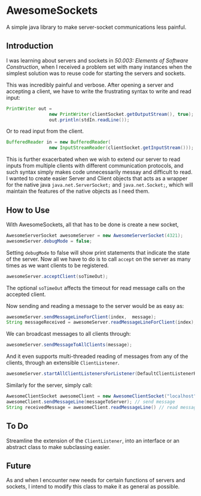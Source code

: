 # AwesomeSockets
A simple java library to make server-socket communications less painful.

## Introduction

I was learning about servers and sockets in  *50.003: Elements of Software Construction*, when I received a problem set with many instances when the simplest solution was to reuse code for starting the servers and sockets.

This was incredibly painful and verbose. After opening a server and accepting a client, we have to write the frustrating syntax to write and read input:

```java
PrintWriter out =
                new PrintWriter(clientSocket.getOutputStream(), true);     
                out.println(stdIn.readLine());
```

Or to read input from the client.

```java
BufferedReader in = new BufferedReader(
                new InputStreamReader(clientSocket.getInputStream()));
```

This is further exacerbated when we wish to extend our server to read inputs from multiple clients with different communication protocols, and such syntax simply makes code unnecessarily messay and difficult to read. I wanted to create easier Server and Client objects that acts as a wrapper for the native java `java.net.ServerSocket;` and `java.net.Socket;`, which will maintain the features of the native objects as I need them.

## How to Use
With AwesomeSockets, all that has to be done is create a new socket,
```java
AwesomeServerSocket awesomeServer = new AwesomeServerSocket(4321);
awesomeServer.debugMode = false;
```

Setting `debugMode` to false will show print statements that indicate the state of the server. Now all we have to do is to call `accept` on the server as many times as we want clients to be registered.

```java
awesomeServer.acceptClient(soTimeOut); 
```

The optional `soTimeOut` affects the timeout for read message calls on the accepted client. 

Now sending and reading a message to the server would be as easy as:

```java
awesomeServer.sendMessageLineForClient(index,  message);
String messageReceived = awesomeServer.readMessageLineForClient(index);
```

We can broadcast messages to all clients through: 

```java
awesomeServer.sendMessageToAllClients(message);
```

And it even supports multi-threaded reading of messages from any of the clients, through an extensible `ClientListener`.


```java
awesomeServer.startAllClientListenersForListener(DefaultClientListenerRunnable.class);
```

Similarly for the server, simply call:

```java
AwesomeClientSocket awesomeClient = new AwesomeClientSocket("localhost", 4321);
awesomeClient.sendMessageLine(messageToServer); // send message
String receivedMessage = awesomeClient.readMessageLine() // read message
```
## To Do

Streamline the extension of the `ClientListener`, into an interface or an abstract class to make subclassing easier.

## Future
As and when I encounter new needs for certain functions of servers and sockets, I intend to modify this class to make it as general as possible.
